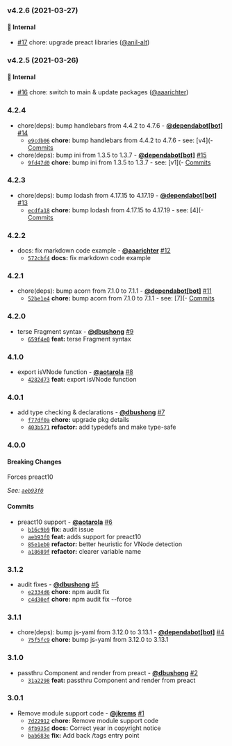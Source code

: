 ### v4.2.6 (2021-03-27)

#### 🏡 Internal

* [#17](https://github.com/groupon/phy/pull/17) chore: upgrade preact libraries ([@anil-alt](https://github.com/anil-alt)) 


### v4.2.5 (2021-03-26)

#### 🏡 Internal

* [#16](https://github.com/groupon/phy/pull/16) chore: switch to main & update packages ([@aaarichter](https://github.com/aaarichter)) 


### 4.2.4

* chore(deps): bump handlebars from 4.4.2 to 4.7.6 - **[@dependabot[bot]](https://github.com/apps/dependabot)** [#14](https://github.com/groupon/phy/pull/14)
  - [`e9cdb06`](https://github.com/groupon/phy/commit/e9cdb06e73e4ec5856dcf5b66c4265e985131143) **chore:** bump handlebars from 4.4.2 to 4.7.6 - see: [v4](- [Commits](https://github.com/wycats/handlebars.js/compare/v4)
* chore(deps): bump ini from 1.3.5 to 1.3.7 - **[@dependabot[bot]](https://github.com/apps/dependabot)** [#15](https://github.com/groupon/phy/pull/15)
  - [`9fd47d0`](https://github.com/groupon/phy/commit/9fd47d02e3a196f900a64bb8feb148c7eb2ff5ea) **chore:** bump ini from 1.3.5 to 1.3.7 - see: [v1](- [Commits](https://github.com/isaacs/ini/compare/v1)


### 4.2.3

* chore(deps): bump lodash from 4.17.15 to 4.17.19 - **[@dependabot[bot]](https://github.com/apps/dependabot)** [#13](https://github.com/groupon/phy/pull/13)
  - [`ecdfa18`](https://github.com/groupon/phy/commit/ecdfa18b9ac1952c4eeacb0fb91fc4acba4bb96e) **chore:** bump lodash from 4.17.15 to 4.17.19 - see: [4](- [Commits](https://github.com/lodash/lodash/compare/4)


### 4.2.2

* docs: fix markdown code example - **[@aaarichter](https://github.com/aaarichter)** [#12](https://github.com/groupon/phy/pull/12)
  - [`572cbf4`](https://github.com/groupon/phy/commit/572cbf470b86798ee21bbc51c79db0905f196334) **docs:** fix markdown code example


### 4.2.1

* chore(deps): bump acorn from 7.1.0 to 7.1.1 - **[@dependabot[bot]](https://github.com/apps/dependabot)** [#11](https://github.com/groupon/phy/pull/11)
  - [`52be1e4`](https://github.com/groupon/phy/commit/52be1e428b5916ea43e551e6071d4018712c6772) **chore:** bump acorn from 7.1.0 to 7.1.1 - see: [7](- [Commits](https://github.com/acornjs/acorn/compare/7)


### 4.2.0

* terse Fragment syntax - **[@dbushong](https://github.com/dbushong)** [#9](https://github.com/groupon/phy/pull/9)
  - [`659f4e0`](https://github.com/groupon/phy/commit/659f4e0ddcf21710b1797ab823a1187c744c8d2d) **feat:** terse Fragment syntax


### 4.1.0

* export isVNode function - **[@aotarola](https://github.com/aotarola)** [#8](https://github.com/groupon/phy/pull/8)
  - [`4282d73`](https://github.com/groupon/phy/commit/4282d7308ed59ade9da46e4818323dacfa771f6c) **feat:** export isVNode function


### 4.0.1

* add type checking & declarations - **[@dbushong](https://github.com/dbushong)** [#7](https://github.com/groupon/phy/pull/7)
  - [`f77df0a`](https://github.com/groupon/phy/commit/f77df0a6fae8683479f9d10247b1020453af270c) **chore:** upgrade pkg details
  - [`403b571`](https://github.com/groupon/phy/commit/403b5711157ebbb7e78a73d46a0c7d7a9d5e89cb) **refactor:** add typedefs and make type-safe


### 4.0.0

#### Breaking Changes

Forces preact10

*See: [`aeb93f0`](https://github.com/groupon/phy/commit/aeb93f0e32a5fbd96265e805b1104c5164409eb2)*

#### Commits

* preact10 support - **[@aotarola](https://github.com/aotarola)** [#6](https://github.com/groupon/phy/pull/6)
  - [`b16c9b9`](https://github.com/groupon/phy/commit/b16c9b9cc0d2b18d45e2a2561cea0dc7201040e3) **fix:** audit issue
  - [`aeb93f0`](https://github.com/groupon/phy/commit/aeb93f0e32a5fbd96265e805b1104c5164409eb2) **feat:** adds support for preact10
  - [`85e1eb0`](https://github.com/groupon/phy/commit/85e1eb086f8112303dcdfa01038663d732b57666) **refactor:** better heuristic for VNode detection
  - [`a18689f`](https://github.com/groupon/phy/commit/a18689f3d562f1b38c92cdbc7f8a681b3b564658) **refactor:** clearer variable name


### 3.1.2

* audit fixes - **[@dbushong](https://github.com/dbushong)** [#5](https://github.com/groupon/phy/pull/5)
  - [`e2334d6`](https://github.com/groupon/phy/commit/e2334d664130a5c256fb815757725e50ff374e6a) **chore:** npm audit fix
  - [`c4d30ef`](https://github.com/groupon/phy/commit/c4d30efd39996dddbdd795cf932a68883ed98347) **chore:** npm audit fix --force


### 3.1.1

* chore(deps): bump js-yaml from 3.12.0 to 3.13.1 - **[@dependabot[bot]](https://github.com/apps/dependabot)** [#4](https://github.com/groupon/phy/pull/4)
  - [`75f5fc9`](https://github.com/groupon/phy/commit/75f5fc9c5eab7c086c0cb729acaa40f329b55d17) **chore:** bump js-yaml from 3.12.0 to 3.13.1


### 3.1.0

* passthru Component and render from preact - **[@dbushong](https://github.com/dbushong)** [#2](https://github.com/groupon/phy/pull/2)
  - [`31a2298`](https://github.com/groupon/phy/commit/31a229842aa1caa30c6618e5838b931c5b5cccf4) **feat:** passthru Component and render from preact


### 3.0.1

* Remove module support code - **[@jkrems](https://github.com/jkrems)** [#1](https://github.com/groupon/phy/pull/1)
  - [`7d22912`](https://github.com/groupon/phy/commit/7d229120904583f795a4af426deacfa58d9e7088) **chore:** Remove module support code
  - [`4fb935d`](https://github.com/groupon/phy/commit/4fb935de6a72c90f5dffaa915ba88c585819d3bc) **docs:** Correct year in copyright notice
  - [`bab683e`](https://github.com/groupon/phy/commit/bab683e336aa0ad585d444f16168481553f23cbb) **fix:** Add back /tags entry point
